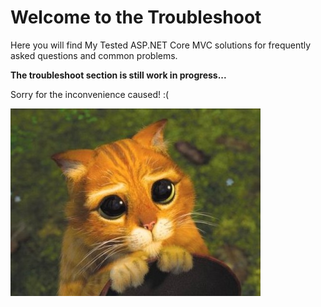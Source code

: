 # Welcome to the Troubleshoot

Here you will find My Tested ASP.NET Core MVC solutions for frequently asked questions and common problems.

<strong class="article-contents">The troubleshoot section is still work in progress...</strong>

<span>Sorry for the inconvenience caused! :(</span>

<img src="/images/catsorry.jpg" />